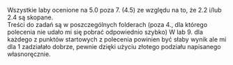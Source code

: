 Wszystkie laby ocenione na 5.0 poza 7. (4.5) ze względu na to, że 2.2 i/lub 2.4 są skopane.  
Treści do zadań są w poszczególnych folderach (poza 4., dla którego polecenia nie udało mi się pobrać odpowiednio szybko)
W lab 9. dla każdego z punktów startowych z polecenia powinien być słaby wynik ale mi dla 1 zadziałało dobrze, pewnie dzięki użyciu złotego podziału napisanego własnoręcznie. 